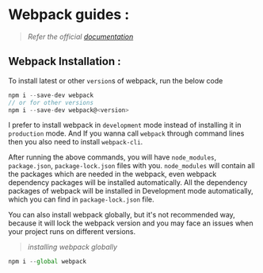 # Webpack guides :

> *Refer the official [documentation](https://webpack.js.org/guides/installation)*


## Webpack Installation :
To install latest or other `version`s of webpack, run the below code
```javascript
npm i --save-dev webpack
// or for other versions
npm i --save-dev webpack@<version>
```

I prefer to install webpack in `development` mode instead of installing it in `production` mode. And If you wanna call `webpack` through command lines then you also need to install `webpack-cli`.

After running the above commands, you will have `node_modules`, `package.json`, `package-lock.json` files with you. `node_modules` will contain all the packages which are needed in the webpack, even webpack dependency packages will be installed automatically. All the dependency packages of webpack will be installed in Development mode automatically, which you can find in `package-lock.json` file.

You can also install webpack globally, but it's not recommended way, because it will lock the webpack version and you may face an issues when your project runs on different versions.

> *installing webpack globally*
```javascript
npm i --global webpack
```
